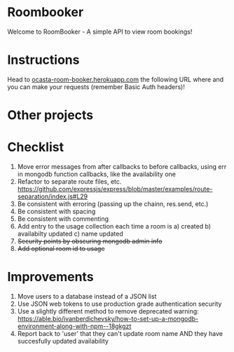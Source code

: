 # Roombooker
Welcome to RoomBooker - A simple API to view room bookings!

# Instructions
Head to [ocasta-room-booker.herokuapp.com](https://ocasta-room-booker.herokuapp.com/) the following URL where and you can make your requests (remember Basic Auth headers)!

# Other projects

# Checklist
1. Move error messages from after callbacks to before callbacks, using err in mongodb function callbacks, like the availability one
2. Refactor to separate route files, etc.
https://github.com/expressjs/express/blob/master/examples/route-separation/index.js#L29
3. Be consistent with erroring (passing up the chainn, res.send, etc.)
4. Be consistent with spacing
5. Be consistent with commenting
6. Add entry to the usage collection each time a room is a) created b) availabilty updated c) name updated
7. ~~Security points by obscuring mongodb admin info~~
8. ~~Add optional room id to usage~~

# Improvements
1. Move users to a database instead of a JSON list
2. Use JSON web tokens to use production grade authentication security
3. Use a slightly different method to remove deprecated warning: https://able.bio/ivanberdichevsky/how-to-set-up-a-mongodb-environment-along-with-npm--18gkgzt
4. Report back to 'user' that they can't update room name AND they have succesfully updated availability